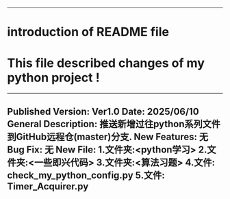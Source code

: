 -----------------------------------------------------------------
# introduction of README file
# This file described changes of my python project !
-----------------------------------------------------------------
Published Version: Ver1.0   Date: 2025/06/10
    General Description:
        推送新增过往python系列文件到GitHub远程仓(master)分支.
    New Features:
        无
    Bug Fix:
        无
    New File:
        1.文件夹:<python学习>
        2.文件夹:<一些即兴代码>
        3.文件夹:<算法习题>
        4.文件: check_my_python_config.py
        5.文件: Timer_Acquirer.py
-----------------------------------------------------------------
    